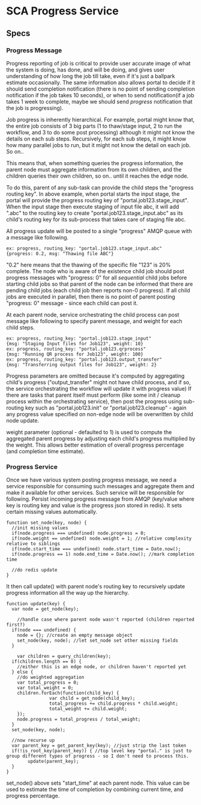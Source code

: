 # SCA Progress Service

## Specs

### Progress Message
Progress reporting of job is critical to provide user accurate image of what the system is doing, has done, and will be doing, and gives user understanding of how long the job till take, even if it's just a ballpark estimate occasionally. The same information also allows portal to decide if it should send completion notification (there is no point of sending completion notification if the job takes 10 seconds), or when to send notification(if a job takes 1 week to complete, maybe we should send *progress* notification that the job is progressing).

Job progress is inherently hierarchical. For example, portal might know that, the entire job consists of 3 big parts (1 to thaw/stage input, 2 to run the workflow, and 3 to do some post processing) although it might not know the details on each sub steps. Recursively, for each sub steps, it might know how many parallel jobs to run, but it might not know the detail on each job. So on..

This means that, when something queries the progress information, the parent node must aggregate information from its own children, and the children queries their own children, so on.. until it reaches the edge node.

To do this, parent of any sub-task can provide the child steps the "progress routing key". In above example, when portal starts the input stage, the portal will provide the progress routing key of "portal.job123.stage_input". When the input stage then execute staging of input file abc, it will add ".abc" to the routing key to create "portal.job123.stage_input.abc" as its child's routing key for its sub-process that takes care of staging file abc.

All progress update will be posted to a single "progress" AMQP queue with a message like following.

```
ex: progress, routing_key: "portal.job123.stage_input.abc"
{progress: 0.2, msg: "Thawing file ABC"}
```

 "0.2" here means that the thawing of the specific file "123" is 20% complete. The node who is aware of the existence child job should post progress messages with "progress: 0" for all *sequential* child jobs before starting child jobs so that parent of the node can be informed that there are pending child jobs (each child job then reports non-0 progress). If all child jobs are executed in parallel, then there is no point of parent posting "progress: 0" message - since each child can post it.

At each parent node, service orchestrating the child process can post message like following to specify parent message, and weight for each child steps.

```
ex: progress, routing_key: "portal.job123.stage_input"
{msg: "Staging Input files for Job123", weight: 10}
ex: progress, routing_key: "portal.job123.qrprocess"
{msg: "Running QR process for Job123", weight: 100}
ex: progress, routing_key: "portal.job123.output_transfer"
{msg: "Transferring output files for Job123", weight: 2}
```

Progress parameters are omitted because it's computed by aggregating child's progress ("output_transfer" might not have child process, and if so, the service orchestrating the workflow will update it with progress value) If there are tasks that parent itself must perform (like some init / cleanup process within the orchestrating service), then post the progress using sub-routing key such as "portal.job123.init" or "portal.job123.cleanup" - again any progress value specified on non-edge node will be overwritten by child node update.

weight parameter (optional - defaulted to 1) is used to compute the aggregated parent progress by adjusting each child's progress multiplied by the weight. This allows better estimation of overall progress percentage (and completion time estimate). 

### Progress Service

Once we have various system posting progress message, we need a service responsible for consuming such messages and aggregate them and make it available for other services. Such service will be responsible for following.
Persist incoming progress message from AMQP (key/value where key is routing key and value is the progress json stored in redis). It sets certain missing values automatically.

```
function set_node(key, node) {
  //init missing values
  if(node.progress === undefined) node.progress = 0;
  if(node.weight == undefined) node.weight = 1; //relative complexity relative to siblings
  if(node.start_time === undefined) node.start_time = Date.now();
  if(node.progress == 1) node.end_time = Date.now(); //mark completion time 
  
  //do redis update
}
```

It then call update() with parent node's routing key to recursively update progress information all the way up the hierarchy. 
```
function update(key) {
  var node = get_node(key);

	//handle case where parent node wasn't reported (children reported first?)
  if(node === undefined) {
    node = {}; //create an empty message object
    set_node(key, node); //let set_node set other missing fields
  }

	var children = query_children(key);
  if(children.length == 0) {
    //either this is an edge node, or children haven't reported yet
  } else {
  	//do weighted aggregation
    var total_progress = 0;
    var total_weight = 0;
    children.forEach(function(child_key) {
    			var child = get_node(child_key);
    			total_progress += child.progress * child.weight;
    			total_weight += child.weight;
    });
    node.progress = total_progress / total_weight;
  }
  set_node(key, node);
  
  //now recurse up
  var parent_key = get_parent_key(key); //just strip the last token
  if(!is_root_key(parent_key)) { //top level key "portal." is just to group different types of progress - so I don't need to process this.
  		update(parent_key);
  }
}
```

set_node() above sets "start_time" at each parent node. This value can be used to estimate the time of completion by combining current time, and progress percentage. 
